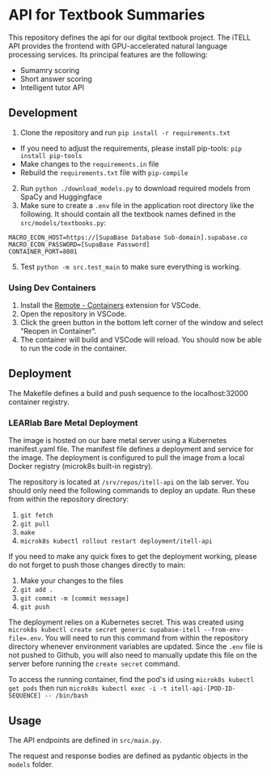 # API for Textbook Summaries

This repository defines the api for our digital textbook project. The iTELL API provides the frontend with GPU-accelerated natural language processing services. Its principal features are the following:

- Sumamry scoring
- Short answer scoring
- Intelligent tutor API

## Development

1. Clone the repository and run `pip install -r requirements.txt`
 - If you need to adjust the requirements, please install pip-tools: `pip install pip-tools`
 - Make changes to the `requirements.in` file
 - Rebuild the `requirements.txt` file with `pip-compile`

2. Run `python ./download_models.py` to download required models from SpaCy and Huggingface
3. Make sure to create a `.env` file in the application root directory like the following. It should contain all the textbook names defined in the `src/models/textbooks.py`:

```
MACRO_ECON_HOST=https://[SupaBase Database Sub-domain].supabase.co
MACRO_ECON_PASSWORD=[SupaBase Password]
CONTAINER_PORT=8001
```

5. Test `python -m src.test_main` to make sure everything is working.

### Using Dev Containers

1. Install the [Remote - Containers](https://marketplace.visualstudio.com/items?itemName=ms-vscode-remote.remote-containers) extension for VSCode.
2. Open the repository in VSCode.
3. Click the green button in the bottom left corner of the window and select "Reopen in Container".
4. The container will build and VSCode will reload. You should now be able to run the code in the container.

## Deployment

The Makefile defines a build and push sequence to the localhost:32000 container registry.

### LEARlab Bare Metal Deployment

The image is hosted on our bare metal server using a Kubernetes manifest.yaml file. The manifest file defines a deployment and service for the image. The deployment is configured to pull the image from a local Docker registry (microk8s built-in registry).

The repository is located at `/srv/repos/itell-api` on the lab server. You should only need the following commands to deploy an update. Run these from within the repository directory:

1. `git fetch`  
2. `git pull`  
3. `make`  
4. `microk8s kubectl rollout restart deployment/itell-api`  

If you need to make any quick fixes to get the deployment working, please do not forget to push those changes directly to main:  
1. Make your changes to the files
2. `git add .`
3. `git commit -m [commit message]`
4. `git push`

The deployment relies on a Kubernetes secret. This was created using `microk8s kubectl create secret generic supabase-itell --from-env-file=.env`. You will need to run this command from within the repository directory whenever environment variables are updated. Since the `.env` file is not pushed to Github, you will also need to manually update this file on the server before running the `create secret` command.

To access the running container, find the pod's id using `microk8s kubectl get pods` then run `microk8s kubectl exec -i -t itell-api-[POD-ID-SEQUENCE] -- /bin/bash`

## Usage

The API endpoints are defined in `src/main.py`.

The request and response bodies are defined as pydantic objects in the `models` folder.
